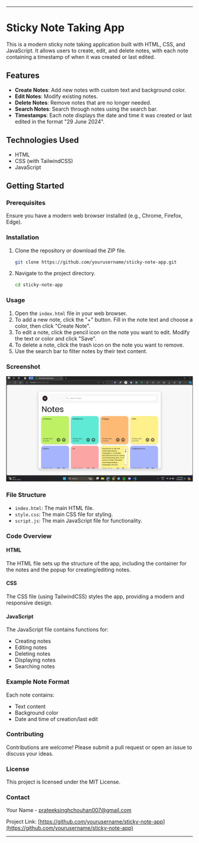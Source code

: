 
---

# Sticky Note Taking App

This is a modern sticky note taking application built with HTML, CSS, and JavaScript. It allows users to create, edit, and delete notes, with each note containing a timestamp of when it was created or last edited.

## Features

- **Create Notes**: Add new notes with custom text and background color.
- **Edit Notes**: Modify existing notes.
- **Delete Notes**: Remove notes that are no longer needed.
- **Search Notes**: Search through notes using the search bar.
- **Timestamps**: Each note displays the date and time it was created or last edited in the format "29 June 2024".

## Technologies Used

- HTML
- CSS (with TailwindCSS)
- JavaScript

## Getting Started

### Prerequisites

Ensure you have a modern web browser installed (e.g., Chrome, Firefox, Edge).

### Installation

1. Clone the repository or download the ZIP file.
    ```sh
    git clone https://github.com/yourusername/sticky-note-app.git
    ```
2. Navigate to the project directory.
    ```sh
    cd sticky-note-app
    ```

### Usage

1. Open the `index.html` file in your web browser.
2. To add a new note, click the "+" button. Fill in the note text and choose a color, then click "Create Note".
3. To edit a note, click the pencil icon on the note you want to edit. Modify the text or color and click "Save".
4. To delete a note, click the trash icon on the note you want to remove.
5. Use the search bar to filter notes by their text content.

### Screenshot

![Sticky Note App Screenshot](sticky_notes.png)

### File Structure

- `index.html`: The main HTML file.
- `style.css`: The main CSS file for styling.
- `script.js`: The main JavaScript file for functionality.

### Code Overview

#### HTML

The HTML file sets up the structure of the app, including the container for the notes and the popup for creating/editing notes.

#### CSS

The CSS file (using TailwindCSS) styles the app, providing a modern and responsive design.

#### JavaScript

The JavaScript file contains functions for:

- Creating notes
- Editing notes
- Deleting notes
- Displaying notes
- Searching notes

### Example Note Format

Each note contains:

- Text content
- Background color
- Date and time of creation/last edit


### Contributing

Contributions are welcome! Please submit a pull request or open an issue to discuss your ideas.

### License

This project is licensed under the MIT License.

### Contact

Your Name - [prateeksinghchouhan007@gmail.com](mailto:prateeksinghchouhan007@gmail.com)

Project Link: [https://github.com/yourusername/sticky-note-app](https://github.com/yourusername/sticky-note-app)

---


